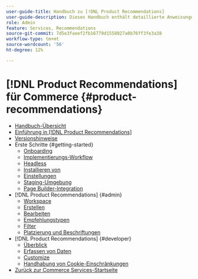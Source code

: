 ```yaml
---
user-guide-title: Handbuch zu [!DNL Product Recommendations]
user-guide-description: Dieses Handbuch enthält detaillierte Anweisungen zur Verwendung von  [!DNL Product Recommendations]  von Adobe Commerce.
role: Admin
feature: Services, Recommendations
source-git-commit: 7d5e3faeef2fb16779d1558027a0b76ff3fe3a38
workflow-type: tm+mt
source-wordcount: '56'
ht-degree: 12%

---
```


# [!DNL Product Recommendations] für Commerce {#product-recommendations}

- [Handbuch-Übersicht](guide-overview.md)
- [Einführung in [!DNL Product Recommendations]](overview.md)
- [Versionshinweise](release-notes.md)
- Erste Schritte {#getting-started}
   - [Onboarding](onboarding.md)
   - [Implementierungs-Workflow](implementation-workflow.md)
   - [Headless](headless.md)
   - [Installieren von](install-configure.md)
   - [Einstellungen](settings.md)
   - [Staging-Umgebung](staging-environment.md)
   - [Page Builder-Integration](page-builder.md)
- [!DNL Product Recommendations] {#admin}
   - [Workspace](workspace.md)
   - [Erstellen](create.md)
   - [Bearbeiten](edit.md)
   - [Empfehlungstypen](type.md)
   - [Filter](filters.md)
   - [Platzierung und Beschriftungen](placement.md)
- [!DNL Product Recommendations] {#developer}
   - [Überblick](development-overview.md)
   - [Erfassen von Daten](events.md)
   - [Customize](customize.md)
   - [Handhabung von Cookie-Einschränkungen](setting-cookie.md)
- [Zurück zur Commerce Services-Startseite](https://experienceleague.adobe.com/docs/commerce/user-guides/home.html?lang=de)
